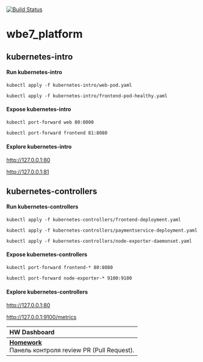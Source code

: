 [![Build Status](https://travis-ci.com/otus-kuber-2019-12/wbe7_platform.svg?branch=master)](https://travis-ci.com/otus-kuber-2019-12/wbe7_platform)

# wbe7_platform


kubernetes-intro
-
#### Run kubernetes-intro

`kubectl apply -f kubernetes-intro/web-pod.yaml`

`kubectl apply -f kubernetes-intro/frontend-pod-healthy.yaml`

#### Expose kubernetes-intro

`kubectl port-forward web 80:8000`

`kubectl port-forward frontend 81:8080`

#### Explore kubernetes-intro

http://127.0.0.1:80

http://127.0.0.1:81

kubernetes-controllers
-
#### Run kubernetes-controllers

`kubectl apply -f kubernetes-controllers/frontend-deployment.yaml`

`kubectl apply -f kubernetes-controllers/paymentservice-deployment.yaml`

`kubectl apply -f kubernetes-controllers/node-exporter-daemonset.yaml`

#### Expose kubernetes-controllers

`kubectl port-forward frontend-* 80:8080`

`kubectl port-forward node-exporter-* 9100:9100`

#### Explore kubernetes-controllers

http://127.0.0.1:80

http://127.0.0.1:9100/metrics



| HW Dashboard                                                                                                         |
| :----------------------------------------------------------------------------------------------------------------------------------- |
| [**Homework**](https://github.com/orgs/otus-kuber-2019-12/projects/1)<br/> Панель контроля review PR (Pull Request). |